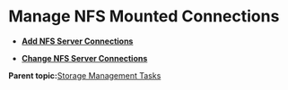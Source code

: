 <!--
SPDX-FileCopyrightText: 2023,2024 Oracle and/or its affiliates.
SPDX-License-Identifier: CC-BY-SA-4.0
-->
# Manage NFS Mounted Connections

-   **[Add NFS Server Connections](../topics/cockpit-nfsmounts_connect_nfs_mounts.md)**  

-   **[Change NFS Server Connections](../topics/cockpit-nfsmounts_customize_mount_options.md)**  


**Parent topic:**[Storage Management Tasks](../topics/cockpit-storage_management.md)

